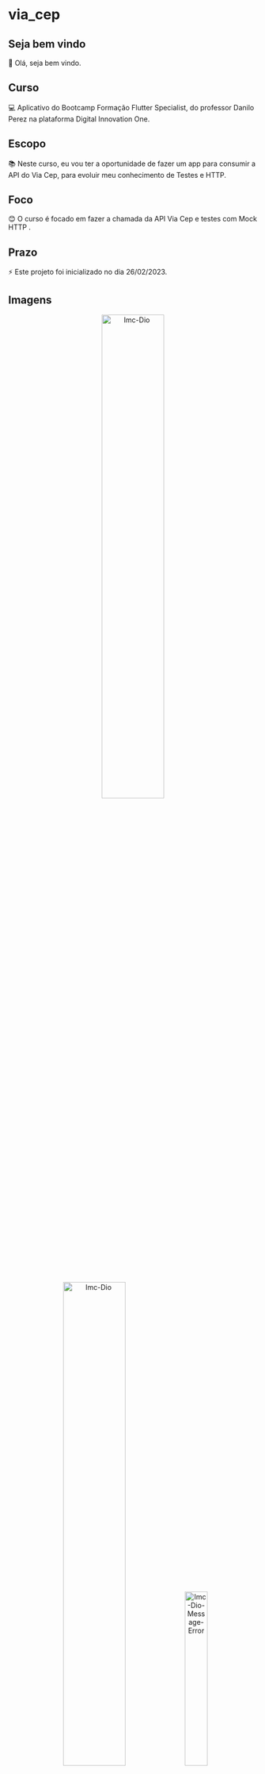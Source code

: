 # via_cep

## Seja bem vindo

👋 Olá, seja bem vindo.

## Curso

💻 Aplicativo do Bootcamp Formação Flutter Specialist, do professor Danilo Perez na plataforma Digital Innovation One.

## Escopo

📚 Neste curso, eu vou ter a oportunidade de fazer um app para consumir a API do Via Cep, para evoluir meu conhecimento de Testes e HTTP.


## Foco

😊 O curso é focado em fazer a chamada da API Via Cep e testes com Mock HTTP .

## Prazo

⚡ Este projeto foi inicializado no dia 26/02/2023.

## Imagens

<p float="left" align="center">
  <img src="https://i.ibb.co/w08X8j7/Cadastro-Ceps.png" alt="Imc-Dio" width="50%"/>
  <img src="https://i.ibb.co/09Cs928/Consultar-Ceps.png" alt="Imc-Dio" width="50%"/>
  <img src="https://i.ibb.co/94w6PRb/Cadastro-Ceps-Error.png" alt="Imc-Dio-Message-Error"  width="30%"
  <img src="https://i.ibb.co/09Cs928/Cep-Valido.png" alt="Imc-Dio" width="30%"
  <img src="https://i.ibb.co/94w6PRb/Consultar-Cep-Invalido.png" alt="Imc-Dio-Message-Error"  width="30%"/>      

</p>

